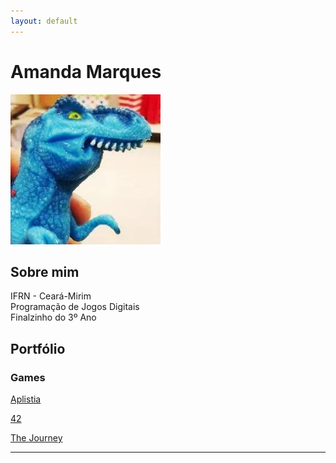 ```yaml
---
layout: default
---
```

# Amanda Marques   
![](dinofauro.png)


## Sobre mim
  IFRN - Ceará-Mirim   
  Programação de Jogos Digitais   
  Finalzinho do 3º Ano   
  
## Portfólio   
### Games

[Aplistia](joaothiago06.github.io/Aplistia_/)

[42](amanda13.github.io/Jogo/)

[The Journey](amanda13.github.io/TheJourney/)





* * *

[//]: # (Não aparece)

